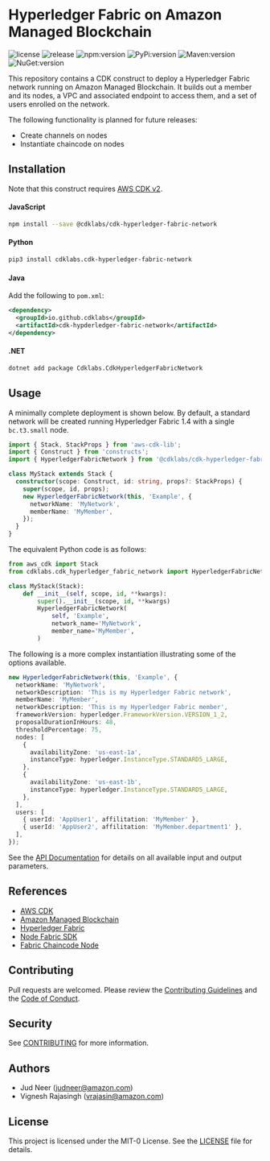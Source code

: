 # Hyperledger Fabric on Amazon Managed Blockchain

![license](https://img.shields.io/github/license/cdklabs/cdk-hyperledger-fabric-network?color=green)
![release](https://img.shields.io/github/v/release/cdklabs/cdk-hyperledger-fabric-network?color=green)
![npm:version](https://img.shields.io/npm/v/@cdklabs/cdk-hyperledger-fabric-network?color=blue)
![PyPi:version](https://img.shields.io/pypi/v/cdklabs.cdk-hypderledger-fabric-network?color=blue)
![Maven:version](https://img.shields.io/maven-central/v/io.github.cdklabs/cdk-hypderledger-fabric-network?color=blue)
![NuGet:version](https://img.shields.io/nuget/v/Cdklabs.CdkHyperledgerFabricNetwork?color=blue)

This repository contains a CDK construct to deploy a Hyperledger Fabric network
running on Amazon Managed Blockchain. It builds out a member and its nodes, a VPC
and associated endpoint to access them, and a set of users enrolled on the network.

The following functionality is planned for future releases:

*  Create channels on nodes
*  Instantiate chaincode on nodes


## Installation

Note that this construct requires [AWS CDK v2](https://docs.aws.amazon.com/cdk/v2/guide/getting_started.html#getting_started_install).

#### JavaScript

```bash
npm install --save @cdklabs/cdk-hyperledger-fabric-network
```

#### Python

```bash
pip3 install cdklabs.cdk-hyperledger-fabric-network
```

#### Java

Add the following to `pom.xml`:

```xml
<dependency>
  <groupId>io.github.cdklabs</groupId>
  <artifactId>cdk-hypderledger-fabric-network</artifactId>
</dependency>
```

#### .NET

```bash
dotnet add package Cdklabs.CdkHyperledgerFabricNetwork
```


## Usage

A minimally complete deployment is shown below. By default, a standard network
will be created running Hyperledger Fabric 1.4 with a single `bc.t3.small` node.

```typescript
import { Stack, StackProps } from 'aws-cdk-lib';
import { Construct } from 'constructs';
import { HyperledgerFabricNetwork } from '@cdklabs/cdk-hyperledger-fabric-network';

class MyStack extends Stack {
  constructor(scope: Construct, id: string, props?: StackProps) {
    super(scope, id, props);
    new HyperledgerFabricNetwork(this, 'Example', {
      networkName: 'MyNetwork',
      memberName: 'MyMember',
    });
  }
}
```

The equivalent Python code is as follows:

```python
from aws_cdk import Stack
from cdklabs.cdk_hyperledger_fabric_network import HyperledgerFabricNetwork

class MyStack(Stack):
    def __init__(self, scope, id, **kwargs):
        super().__init__(scope, id, **kwargs)
        HyperledgerFabricNetwork(
            self, 'Example',
            network_name='MyNetwork',
            member_name='MyMember',
        )
```

The following is a more complex instantiation illustrating some of the options available.

```typescript
new HyperledgerFabricNetwork(this, 'Example', {
  networkName: 'MyNetwork',
  networkDescription: 'This is my Hyperledger Fabric network',
  memberName: 'MyMember',
  networkDescription: 'This is my Hyperledger Fabric member',
  frameworkVersion: hyperledger.FrameworkVersion.VERSION_1_2,
  proposalDurationInHours: 48,
  thresholdPercentage: 75,
  nodes: [
    {
      availabilityZone: 'us-east-1a',
      instanceType: hyperledger.InstanceType.STANDARD5_LARGE,
    },
    {
      availabilityZone: 'us-east-1b',
      instanceType: hyperledger.InstanceType.STANDARD5_LARGE,
    },
  ],
  users: [
    { userId: 'AppUser1', affilitation: 'MyMember' },
    { userId: 'AppUser2', affilitation: 'MyMember.department1' },
  ],
});
```

See the [API Documentation](API.md) for details on all available input and output parameters.


## References

*  [AWS CDK](https://docs.aws.amazon.com/cdk/v2/guide/home.html)
*  [Amazon Managed Blockchain](https://aws.amazon.com/managed-blockchain/)
*  [Hyperledger Fabric](https://hyperledger-fabric.readthedocs.io/)
*  [Node Fabric SDK](https://hyperledger.github.io/fabric-sdk-node/release-1.4/index.html)
*  [Fabric Chaincode Node](https://hyperledger.github.io/fabric-chaincode-node/)


## Contributing

Pull requests are welcomed. Please review the [Contributing Guidelines](CONTRIBUTING.md)
and the [Code of Conduct](CODE_OF_CONDUCT.md).


## Security

See [CONTRIBUTING](CONTRIBUTING.md#security-issue-notifications) for more information.


## Authors

*  Jud Neer (judneer@amazon.com)
*  Vignesh Rajasingh (vrajasin@amazon.com)


## License

This project is licensed under the MIT-0 License. See the [LICENSE](LICENSE) file for details.
